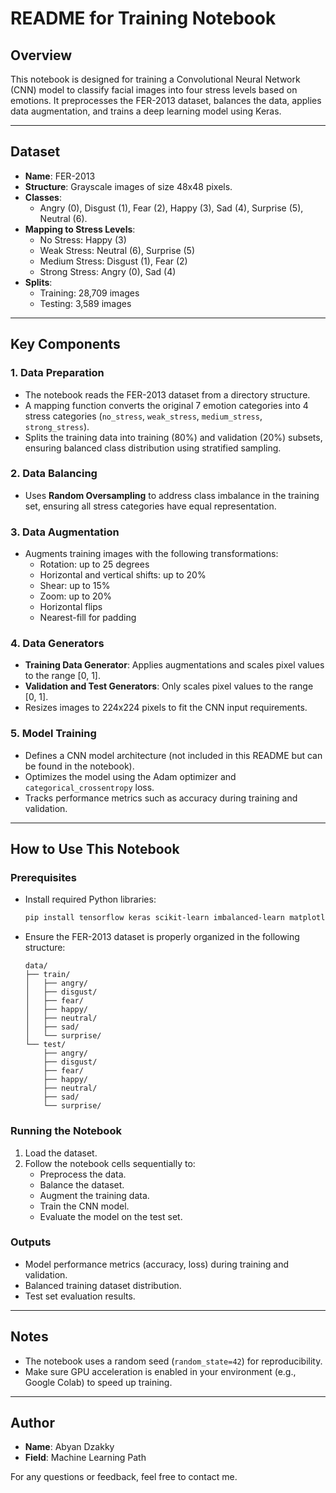 # README for Training Notebook

## Overview
This notebook is designed for training a Convolutional Neural Network (CNN) model to classify facial images into four stress levels based on emotions. It preprocesses the FER-2013 dataset, balances the data, applies data augmentation, and trains a deep learning model using Keras.

---

## Dataset
- **Name**: FER-2013
- **Structure**: Grayscale images of size 48x48 pixels.
- **Classes**:
  - Angry (0), Disgust (1), Fear (2), Happy (3), Sad (4), Surprise (5), Neutral (6).
- **Mapping to Stress Levels**:
  - No Stress: Happy (3)
  - Weak Stress: Neutral (6), Surprise (5)
  - Medium Stress: Disgust (1), Fear (2)
  - Strong Stress: Angry (0), Sad (4)
- **Splits**:
  - Training: 28,709 images
  - Testing: 3,589 images

---

## Key Components

### 1. **Data Preparation**
- The notebook reads the FER-2013 dataset from a directory structure.
- A mapping function converts the original 7 emotion categories into 4 stress categories (`no_stress`, `weak_stress`, `medium_stress`, `strong_stress`).
- Splits the training data into training (80%) and validation (20%) subsets, ensuring balanced class distribution using stratified sampling.

### 2. **Data Balancing**
- Uses **Random Oversampling** to address class imbalance in the training set, ensuring all stress categories have equal representation.

### 3. **Data Augmentation**
- Augments training images with the following transformations:
  - Rotation: up to 25 degrees
  - Horizontal and vertical shifts: up to 20%
  - Shear: up to 15%
  - Zoom: up to 20%
  - Horizontal flips
  - Nearest-fill for padding

### 4. **Data Generators**
- **Training Data Generator**: Applies augmentations and scales pixel values to the range [0, 1].
- **Validation and Test Generators**: Only scales pixel values to the range [0, 1].
- Resizes images to 224x224 pixels to fit the CNN input requirements.

### 5. **Model Training**
- Defines a CNN model architecture (not included in this README but can be found in the notebook).
- Optimizes the model using the Adam optimizer and `categorical_crossentropy` loss.
- Tracks performance metrics such as accuracy during training and validation.

---

## How to Use This Notebook

### Prerequisites
- Install required Python libraries:
  ```bash
  pip install tensorflow keras scikit-learn imbalanced-learn matplotlib pandas
  ```
- Ensure the FER-2013 dataset is properly organized in the following structure:
  ```
  data/
  ├── train/
  │   ├── angry/
  │   ├── disgust/
  │   ├── fear/
  │   ├── happy/
  │   ├── neutral/
  │   ├── sad/
  │   └── surprise/
  └── test/
      ├── angry/
      ├── disgust/
      ├── fear/
      ├── happy/
      ├── neutral/
      ├── sad/
      └── surprise/
  ```

### Running the Notebook
1. Load the dataset.
2. Follow the notebook cells sequentially to:
   - Preprocess the data.
   - Balance the dataset.
   - Augment the training data.
   - Train the CNN model.
   - Evaluate the model on the test set.

### Outputs
- Model performance metrics (accuracy, loss) during training and validation.
- Balanced training dataset distribution.
- Test set evaluation results.

---

## Notes
- The notebook uses a random seed (`random_state=42`) for reproducibility.
- Make sure GPU acceleration is enabled in your environment (e.g., Google Colab) to speed up training.

---

## Author
- **Name**: Abyan Dzakky
- **Field**: Machine Learning Path

For any questions or feedback, feel free to contact me.

